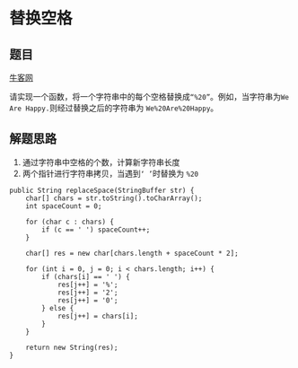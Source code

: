 # 替换空格

## 题目

[牛客网](https://www.nowcoder.com/questionTerminal/4060ac7e3e404ad1a894ef3e17650423)

请实现一个函数，将一个字符串中的每个空格替换成`“%20”`。例如，当字符串为`We Are Happy.`则经过替换之后的字符串为 `We%20Are%20Happy`。

## 解题思路

  1. 通过字符串中空格的个数，计算新字符串长度
  2. 两个指针进行字符串拷贝，当遇到`‘ ’`时替换为 `%20`

```
public String replaceSpace(StringBuffer str) {
    char[] chars = str.toString().toCharArray();
    int spaceCount = 0;

    for (char c : chars) {
        if (c == ' ') spaceCount++;
    }

    char[] res = new char[chars.length + spaceCount * 2];

    for (int i = 0, j = 0; i < chars.length; i++) {
        if (chars[i] == ' ') {
            res[j++] = '%';
            res[j++] = '2';
            res[j++] = '0';
        } else {
            res[j++] = chars[i];
        }
    }

    return new String(res);
}
```
